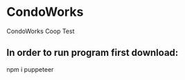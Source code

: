 # CondoWorks
CondoWorks Coop Test 

## In order to run program first download:

npm i puppeteer




